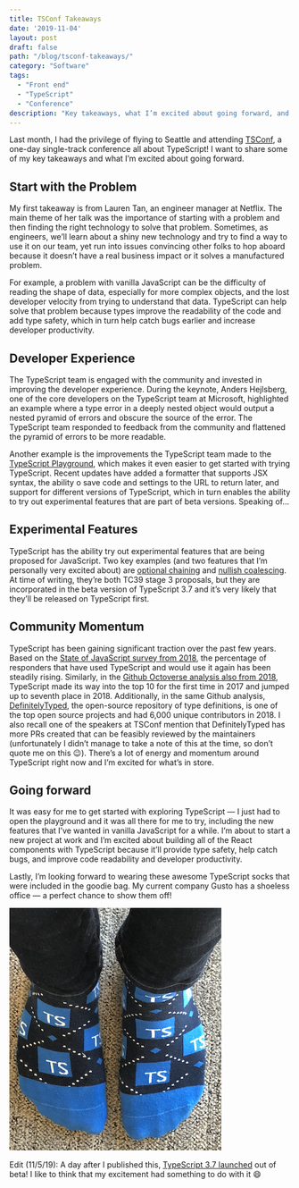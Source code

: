 ```yaml
---
title: TSConf Takeaways
date: '2019-11-04'
layout: post
draft: false
path: "/blog/tsconf-takeaways/"
category: "Software"
tags:
  - "Front end"
  - "TypeScript"
  - "Conference"
description: "Key takeaways, what I’m excited about going forward, and a comfy pair of socks."
---
```


Last month, I had the privilege of flying to Seattle and attending <a href="https://tsconf.io" target="_blank">TSConf</a>, a one-day single-track conference all about TypeScript! I want to share some of my key takeaways and what I’m excited about going forward.

## Start with the Problem

My first takeaway is from Lauren Tan, an engineer manager at Netflix. The main theme of her talk was the importance of starting with a problem and then finding the right technology to solve that problem. Sometimes, as engineers, we’ll learn about a shiny new technology and try to find a way to use it on our team, yet run into issues convincing other folks to hop aboard because it doesn’t have a real business impact or it solves a manufactured problem.

For example, a problem with vanilla JavaScript can be the difficulty of reading the shape of data, especially for more complex objects, and the lost developer velocity from trying to understand that data. TypeScript can help solve that problem because types improve the readability of the code and add type safety, which in turn help catch bugs earlier and increase developer productivity. 

## Developer Experience

The TypeScript team is engaged with the community and invested in improving the developer experience. During the keynote, Anders Hejlsberg, one of the core developers on the TypeScript team at Microsoft, highlighted an example where a type error in a deeply nested object would output a nested pyramid of errors and obscure the source of the error. The TypeScript team responded to feedback from the community and flattened the pyramid of errors to be more readable.

Another example is the improvements the TypeScript team made to the <a href="http://www.typescriptlang.org/play/" target="_blank">TypeScript Playground</a>, which makes it even easier to get started with trying TypeScript. Recent updates have added a formatter that supports JSX syntax, the ability o save code and settings to the URL to return later, and support for different versions of TypeScript, which in turn enables the ability to try out experimental features that are part of beta versions. Speaking of…


## Experimental Features

TypeScript has the ability try out experimental features that are being proposed for JavaScript. Two key examples (and two features that I’m personally very excited about) are <a href="https://github.com/tc39/proposal-optional-chaining" target="_blank">optional chaining</a> and <a href="https://github.com/tc39/proposal-nullish-coalescing" target="_blank">nullish coalescing</a>. At time of writing, they’re both TC39 stage 3 proposals, but they are incorporated in the beta version of TypeScript 3.7 and it’s very likely that they’ll be released on TypeScript first.


## Community Momentum

TypeScript has been gaining significant traction over the past few years. Based on the <a href="https://2018.stateofjs.com/javascript-flavors/typescript/" target="_blank">State of JavaScript survey from 2018</a>, the percentage of responders that have used TypeScript and would use it again has been steadily rising. Similarly, in the <a href="https://octoverse.github.com/projects#languages" target="_blank">Github Octoverse analysis also from 2018</a>, TypeScript made its way into the top 10 for the first time in 2017 and jumped up to seventh place in 2018. Additionally, in the same Github analysis, <a href="https://github.com/DefinitelyTyped/DefinitelyTyped" target="_blank">DefinitelyTyped</a>, the open-source repository of type definitions, is one of the top open source projects and had 6,000 unique contributors in 2018. I also recall one of the speakers at TSConf mention that DefinitelyTyped has more PRs created that can be feasibly reviewed by the maintainers (unfortunately I didn’t manage to take a note of this at the time, so don’t quote me on this 😉). There’s a lot of energy and momentum around TypeScript right now and I’m excited for what’s in store.

## Going forward

It was easy for me to get started with exploring TypeScript — I just had to open the playground and it was all there for me to try, including the new features that I’ve wanted in vanilla JavaScript for a while. I’m about to start a new project at work and I’m excited about building all of the React components with TypeScript because it’ll provide type safety, help catch bugs, and improve code readability and developer productivity. 

Lastly, I’m looking forward to wearing these awesome TypeScript socks that were included in the goodie bag. My current company Gusto has a shoeless office — a perfect chance to show them off!

![TypeScript socks](./typescript-socks.png)

Edit (11/5/19): A day after I published this, <a href="https://twitter.com/typescript/status/1191766259035189249" target="_blank">TypeScript 3.7 launched</a> out of beta! I like to think that my excitement had something to do with it 😄
